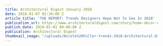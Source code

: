 ```yaml
---
title: Architectural Digest January 2018
date: 2018-01-07 02:34:00 Z
article_title: 'THE REPORT: Trends Designers Hope Not To See In 2018'
publication_url: https://www.architecturaldigest.com/story/home-decor-design-trends-designers-hope-not-to-see-in-2018
publish_date: 2018-01-01 00:00:00 Z
publication: Architectural Digest
thumbnail_image: "/uploads/Nicole%20Fuller-trends-2018-Architectural-Digest-new-york-interior-designer.jpg"
---
```


